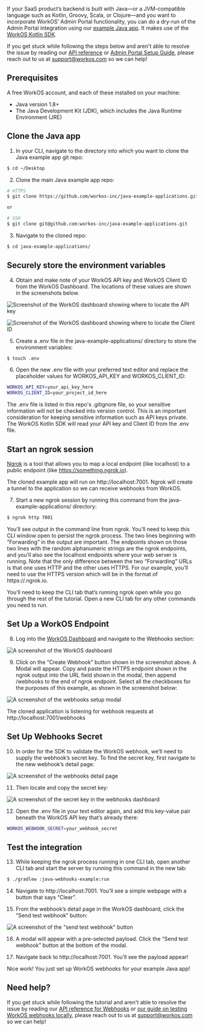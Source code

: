 If your SaaS product’s backend is built with Java—or a JVM-compatible language such as Kotlin, Groovy, Scala, or Clojure—and you want to incorporate WorkOS’ Admin Portal functionality, you can do a dry-run of the Admin Portal integration using our [example Java app](https://github.com/workos-inc/java-example-applications/tree/main/java-admin-portal-example). It makes use of the [WorkOS Kotlin SDK](https://github.com/workos-inc/workos-kotlin).

If you get stuck while following the steps below and aren't able to resolve the issue by reading our [API reference](https://workos.com/docs/reference) or [Admin Portal Setup Guide](https://workos.com/docs/admin-portal/guide), please reach out to us at support@workos.com so we can help!

## Prerequisites
A free WorkOS account, and each of these installed on your machine:
- Java version 1.8+
- The Java Development Kit (JDK), which includes the Java Runtime Environment (JRE)

## Clone the Java app
1. In your CLI, navigate to the directory into which you want to clone the Java example app git repo:
```bash
$ cd ~/Desktop
```

2. Clone the main Java example app repo:
```bash
# HTTPS
$ git clone https://github.com/workos-inc/java-example-applications.git

or

# SSH
$ git clone git@github.com:workos-inc/java-example-applications.git
```

3. Navigate to the cloned repo:
```bash
$ cd java-example-applications/
```

## Securely store the environment variables
4. Obtain and make note of your WorkOS API key and WorkOS Client ID from the WorkOS Dashboard. The locations of these values are shown in the screenshots below.

![Screenshot of the WorkOS dashboard showing where to locate the API key](https://assets-global.website-files.com/5f03ef1d331a69193fae6dcd/61986a545cae6987e741c044_TXlyTFBXjAfHZwhb9l-YRvpdj3LCCSXX5frveCFXh1Ywlc482yvdpKHDDRl9QKH3CXbsCwCj9Sya4DAmxvvK293sREyeTJJW8NidhsDgc5lXSU15H6cFpHIlXaAeqHXge259YQju.png)

![Screenshot of the WorkOS dashboard showing where to locate the Client ID](https://assets-global.website-files.com/5f03ef1d331a69193fae6dcd/61986a53882d3a558ae819ee_-ZbW48EgfBtiMuTQEDAaV0UtSxw2wt6Mx-NAX5YxIdI87AZT3bI5w_7jS6tHk-TlG0aHC08AD-l_wr3v_RmUMzSyTehrLIk8D5A7hQ5UskvPVeuXec-9yf6pLTBxkm68PF3kHsqv.png)

5. Create a .env file in the java-example-applications/ directory to store the environment variables:
```bash
$ touch .env
```

6. Open the new .env file with your preferred text editor and replace the placeholder values for WORKOS_API_KEY and WORKOS_CLIENT_ID:
```bash
WORKOS_API_KEY=your_api_key_here
WORKOS_CLIENT_ID=your_project_id_here
```

The .env file is listed in this repo's .gitignore file, so your sensitive information will not be checked into version control. This is an important consideration for keeping sensitive information such as API keys private. The WorkOS Kotlin SDK will read your API key and Client ID from the .env file.

## Start an ngrok session
[Ngrok](https://ngrok.com/) is a tool that allows you to map a local endpoint (like localhost) to a public endpoint (like https://something.ngrok.io).

The cloned example app will run on http://localhost:7001. Ngrok will create a tunnel to the application so we can receive webhooks from WorkOS.

7. Start a new ngrok session by running this command from the java-example-applications/ directory:
```bash
$ ngrok http 7001
```
You’ll see output in the command line from ngrok. You’ll need to keep this CLI window open to persist the ngrok process. The two lines beginning with “Forwarding” in the output are important. The endpoints shown on those two lines with the random alphanumeric strings are the ngrok endpoints, and you’ll also see the localhost endpoints where your web server is running. Note that the only difference between the two “Forwarding” URLs is that one uses HTTP and the other uses HTTPS. For our example, you’ll need to use the HTTPS version which will be in the format of https://<random-alphanumeric-string>.ngrok.io.

You’ll need to keep the CLI tab that’s running ngrok open while you go through the rest of the tutorial. Open a new CLI tab for any other commands you need to run.

## Set Up a WorkOS Endpoint
8. Log into the [WorkOS Dashboard](https://dashboard.workos.com/webhooks) and navigate to the Webhooks section:

![A screenshot of the WorkOS dashboard](https://assets-global.website-files.com/5f03ef1d331a69193fae6dcd/619b26da32209fd766e03b52_dMOc7tSsPDckED5NJt-dUbeP3gMO7sTaisKBJfsJ3pbX9UrhisE4X96ZNoWNcWHW3jDtX2s13ED-jJWB24j1kmfIt-pp9-1F0gxRuBRqxIqGwdGh3jK_YteZSk3OAfzvqvfv5O7u.png)

9. Click on the “Create Webhook” button shown in the screenshot above. A Modal will appear. Copy and paste the HTTPS endpoint shown in the ngrok output into the URL field shown in the modal, then append /webhooks to the end of ngrok endpoint. Select all the checkboxes for the purposes of this example, as shown in the screenshot below:
  
![A screenshot of the webhooks setup modal](https://assets-global.website-files.com/5f03ef1d331a69193fae6dcd/619b26da265aac0db60de1b7_Z7-iG33Ol9G8fzkp00CWqsYZ-D9UhnYXu1-KcpQ-exaVkUE5ZsiyYUUa__qHJQ5k_jRLgTk2iAU96vDnRxtLlpskTE7xXWkJ-dNfpKhhDOggBQWaqAe8T6J3qIJA6MA8X_oqFu5Y.png)
  
The cloned application is listening for webhook requests at http://localhost:7001/webhooks
  
## Set Up Webhooks Secret
10. In order for the SDK to validate the WorkOS webhook, we’ll need to supply the webhook’s secret key. To find the secret key, first navigate to the new webhook’s detail page:

![A screenshot of the webhooks detail page](https://assets-global.website-files.com/5f03ef1d331a69193fae6dcd/619b26dad3a10e2b4d3b1f85_g7YqmyF7D4W5vn_88Z8snQxjkbLPigVixEJK23fJqeNH7kap5W-GETJ87G0rF-0ZXM64wBidDOAVHPH4UcTOy_TbkwtqyVTIDyenXBoSYxotQzMvOiyqEYWbszyBYVCKGlUEcRmP.png)
  
11. Then locate and copy the secret key:
  
![A screenshot of the secret key in the webhooks dashboard](https://assets-global.website-files.com/5f03ef1d331a69193fae6dcd/619b26da3e48cf178c6cbb54_iBwaVrYX5pWQr58QKuphkHeOwZzPDHUe-56Wzzp-mXz4_eGVQiGF5UbY7JQSlog2YkqP0lMYA6lbhm47CzcpdnAexoGAlspkb3iuu-Xd_9NW2Vk9zX-39QUgOVkSGUHUSAjj_QB7.png)
  
12. Open the .env file in your text editor again, and add this key-value pair beneath the WorkOS API key that’s already there:
```bash
WORKOS_WEBHOOK_SECRET=your_webhook_secret
```
  
## Test the integration
13. While keeping the ngrok process running in one CLI tab, open another CLI tab and start the server by running this command in the new tab:
```bash
$ ./gradlew :java-webhooks-example:run
```

14. Navigate to http://localhost:7001. You’ll see a simple webpage with a button that says “Clear”.

15. From the webhook’s detail page in the WorkOS dashboard, click the “Send test webhook” button:
  
![A screenshot of the "send test webhook" button](https://assets-global.website-files.com/5f03ef1d331a69193fae6dcd/619b26da253a480b3edbb493_7qgsBjIN4Yq_wGzFSOdWBuKx51c0X8YnBcH23A0ZGaJ3wnQeeZcTTVsRJIYdHXVq7Nc8Yk1GjYoxdalFTvn5zmMLXo-vDycbynK0FnZx-Ktxaj-h1NuW3-Khtk17O8C_a7-DNDs3.png)
  
16. A modal will appear with a pre-selected payload. Click the “Send test webhook” button at the bottom of the modal.

17. Navigate back to http://localhost:7001. You’ll see the payload appear!

Nice work! You just set up WorkOS webhooks for your example Java app!

## Need help?
If you get stuck while following the tutorial and aren't able to resolve the issue by reading our [API reference for Webhooks](https://workos.com/docs/reference/webhooks/connection) or [our guide on testing WorkOS webhooks locally](https://workos.com/blog/test-workos-webhooks-locally-ngrok), please reach out to us at support@workos.com so we can help!
